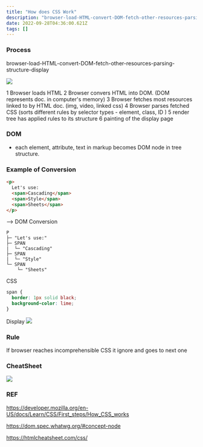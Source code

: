 ```yaml
---
title: "How does CSS Work"
description: "browser-load-HTML-convert-DOM-fetch-other-resources-parsing-structure-display1 Browser loads HTML2 Browser convers HTML into DOM. DOM represents doc."
date: 2022-09-28T04:36:00.621Z
tags: []
---
```

### Process
browser-load-HTML-convert-DOM-fetch-other-resources-parsing-structure-display

![](/velogimages/09cbea45-7f0c-4d63-8402-6b46b9abaef6-image.png)

1 Browser loads HTML
2 Browser convers HTML into DOM. (DOM represents doc. in computer's memory)
3 Browser fetches most resources linked to by HTML doc. (img, video, linked css)
4 Browser parses fetched CSS (sorts different rules by selector types - element, class, ID )
5 render tree has applied rules to its structure
6 painting of the display page

### DOM
- each element, attribute, text in markup becomes DOM node in tree structure. 

### Example of Conversion
```html
<p>
  Let's use:
  <span>Cascading</span>
  <span>Style</span>
  <span>Sheets</span>
</p>
```
--> DOM Conversion
```
P
├─ "Let's use:"
├─ SPAN
|  └─ "Cascading"
├─ SPAN
|  └─ "Style"
└─ SPAN
    └─ "Sheets"
```

CSS
```css
span {
  border: 1px solid black;
  background-color: lime;
}
```

Display
![](/velogimages/c2e0486e-837c-420e-bef6-878d536153ea-image.png)

### Rule
If browser reaches incomprehensible CSS it ignore and goes to next one

### CheatSheet
![](/velogimages/de887d1b-82eb-499e-b794-96635976801d-image.png)




### REF
https://developer.mozilla.org/en-US/docs/Learn/CSS/First_steps/How_CSS_works

https://dom.spec.whatwg.org/#concept-node

https://htmlcheatsheet.com/css/